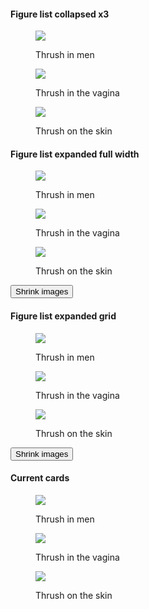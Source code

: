#### Figure list collapsed x3

<article class="figure-list figure-list--preview-3">
  <figure class="figure-list__figure-1">
    <!--<img src="/images/thrush/thrush-men_300.jpg" />-->
    <img src="http://placekitten.com/1500/1000" />
    <figcaption class="figure-list__caption" data-caption="Thrush in men"><p>Thrush in men</p></figcaption>
  </figure>
  <figure class="figure-list__figure-2">
    <!--<img src="/images/thrush/thrush-women_300.jpg" />-->
    <img src="http://placekitten.com/1200/800" />
    <figcaption class="figure-list__caption" data-caption="Thrush in the vagina"><p>Thrush in the vagina</p></figcaption>
  </figure>
  <figure class="figure-list__figure-3">
    <!--<img src="/images/thrush/thrush-skin_300.jpg" />-->
    <img src="http://placekitten.com/900/600" />
    <figcaption class="figure-list__caption" data-caption="Thrush on the skin"><p>Thrush on the skin</p></figcaption>
  </figure>
  <!--<button type="button" class="figure-list__btn">Expand images</button>-->
</article>

#### Figure list expanded full width

<article class="figure-list figure-list--full-width">
  <figure class="figure-list__figure-1">
    <!--<img src="/images/thrush/thrush-men_300.jpg" />-->
    <img src="http://placekitten.com/1500/1000" />
    <figcaption class="figure-list__caption" data-caption="Thrush in men"><p>Thrush in men</p></figcaption>
  </figure>
  <figure class="figure-list__figure-2">
    <!--<img src="/images/thrush/thrush-women_300.jpg" />-->
    <img src="http://placekitten.com/1200/800" />
    <figcaption class="figure-list__caption" data-caption="Thrush in the vagina"><p>Thrush in the vagina</p></figcaption>
  </figure>
  <figure class="figure-list__figure-3">
    <!--<img src="/images/thrush/thrush-skin_300.jpg" />-->
    <img src="http://placekitten.com/900/600" />
    <figcaption class="figure-list__caption" data-caption="Thrush on the skin"><p>Thrush on the skin</p></figcaption>
  </figure>
  <button type="button" class="figure-list__btn">Shrink images</button>
</article>

#### Figure list expanded grid

<article class="figure-list figure-list--grid">
  <figure class="figure-list__figure-1">
    <!--<img src="/images/thrush/thrush-men_300.jpg" />-->
    <img src="http://placekitten.com/1500/1000" />
    <figcaption class="figure-list__caption" data-caption="Thrush in men"><p>Thrush in men</p></figcaption>
  </figure>
  <figure class="figure-list__figure-2">
    <!--<img src="/images/thrush/thrush-women_300.jpg" />-->
    <img src="http://placekitten.com/1200/800" />
    <figcaption class="figure-list__caption" data-caption="Thrush in the vagina"><p>Thrush in the vagina</p></figcaption>
  </figure>
  <figure class="figure-list__figure-3">
    <!--<img src="/images/thrush/thrush-skin_300.jpg" />-->
    <img src="http://placekitten.com/900/600" />
    <figcaption class="figure-list__caption" data-caption="Thrush on the skin"><p>Thrush on the skin</p></figcaption>
  </figure>
  <button type="button" class="figure-list__btn">Shrink images</button>
</article>

#### Current cards

<article>
  <figure class="card">
    <!--<img src="/images/thrush/thrush-men_300.jpg" />-->
    <img src="http://placekitten.com/1500/1000" />
    <figcaption class="card__caption" data-caption="Thrush in men"><p>Thrush in men</p></figcaption>
  </figure>
  <figure class="card">
    <!--<img src="/images/thrush/thrush-women_300.jpg" />-->
    <img src="http://placekitten.com/1200/800" />
    <figcaption class="card__caption" data-caption="Thrush in the vagina"><p>Thrush in the vagina</p></figcaption>
  </figure>
  <figure class="card">
    <!--<img src="/images/thrush/thrush-skin_300.jpg" />-->
    <img src="http://placekitten.com/900/600" />
    <figcaption class="card__caption" data-caption="Thrush on the skin"><p>Thrush on the skin</p></figcaption>
  </figure>
</article>

